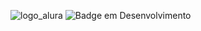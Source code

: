 ![logo_alura](https://github.com/Maisalesart/Alurabooks/assets/122944623/e700f7cb-2cea-4bde-b161-dbb42c00567c)
![Badge em Desenvolvimento](http://img.shields.io/static/v1?label=STATUS&message=EM%20DESENVOLVIMENTO&color=GREEN&style=for-the-badge)

